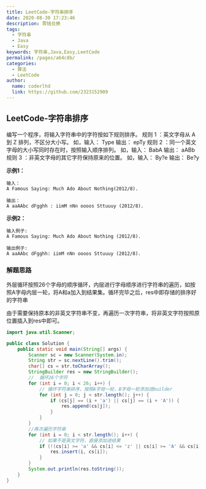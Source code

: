 ```yaml
---
title: LeetCode-字符串排序
date: 2020-08-30 17:23:46
description: 零钱兑换
tags: 
  - 字符串
  - Java
  - Easy
keywords: 字符串,Java,Easy,LeetCode
permalink: /pages/a64c8b/
categories: 
  - 算法
  - LeetCode
author: 
  name: coderlhd
  link: https://github.com/2323152909
---
```


## LeetCode-字符串排序

编写一个程序，将输入字符串中的字符按如下规则排序。 
规则 1 ：英文字母从 A 到 Z 排列，不区分大小写。 
如，输入： Type 输出： epTy 
规则 2 ：同一个英文字母的大小写同时存在时，按照输入顺序排列。 
如，输入： BabA 输出： aABb 
规则 3 ：非英文字母的其它字符保持原来的位置。 
如，输入： By?e 输出： Be?y

<!--more-->

**示例1：**

```
输入：
A Famous Saying: Much Ado About Nothing(2012/8).

输出：
A aaAAbc dFgghh : iimM nNn oooos Sttuuuy (2012/8).
```

**示例2：**

```
输入例子:
A Famous Saying: Much Ado About Nothing (2012/8).

输出例子:
A aaAAbc dFgghh: iimM nNn oooos Sttuuuy (2012/8).
```

### 解题思路

外层循环按照26个字母的顺序循环，内层进行字母顺序进行字符串的遍历，如按照A字母内层一轮，将A和a加入到结果集。循环完毕之后，res中即存储的排序好的字符串

由于需要保持原本的非英文字符串不变，再遍历一次字符串，将非英文字符按照原位置插入到res中即可。

```java
import java.util.Scanner;

public class Solution {
    public static void main(String[] args) {
        Scanner sc = new Scanner(System.in);
        String str = sc.nextLine().trim();
        char[] cs = str.toCharArray();
        StringBuilder res = new StringBuilder();
        //  循环26个字符
        for (int i = 0; i < 26; i++) {
            // 循环字符串排序，按照A字母一轮，B字母一轮添加进builder
            for (int j = 0; j < str.length(); j++) {
                if (cs[j] == (i + 'a') || cs[j] == (i + 'A')) {
                    res.append(cs[j]);
                }
            }
        }
        //再次遍历字符串
        for (int i = 0; i < str.length(); i++) {
            // 如果不是英文字符，直接添加进结果
            if (!(cs[i] >= 'a' && cs[i] <= 'z' || cs[i] >= 'A' && cs[i] <= 'Z')) {
                res.insert(i, cs[i]);
            }
        }
        System.out.println(res.toString());
    }
}

```
